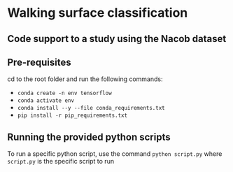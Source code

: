 # Walking surface classification

## Code support to a study using the Nacob dataset

## Pre-requisites

cd to the root folder and run the following commands:
- `conda create -n env tensorflow`
- `conda activate env`
- `conda install --y --file conda_requirements.txt`
- `pip install -r pip_requirements.txt`

## Running the provided python scripts

To run a specific python script, use the command `python script.py` where `script.py` is the specific script to run